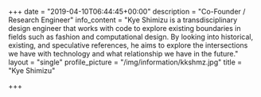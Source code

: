 +++
date = "2019-04-10T06:44:45+00:00"
description = "Co-Founder / Research Engineer"
info_content = "Kye Shimizu is a transdisciplinary design engineer that works with code to explore existing boundaries in fields such as fashion and computational design. By looking into historical, existing, and speculative references, he aims to explore the intersections we have with technology and what relationship we have in the future."
layout = "single"
profile_picture = "/img/information/kkshmz.jpg"
title = "Kye Shimizu"

+++

